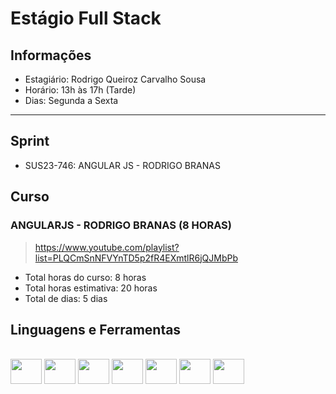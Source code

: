 # Estágio Full Stack

## Informações
- Estagiário: Rodrigo Queiroz Carvalho Sousa
- Horário: 13h às 17h (Tarde)
- Dias: Segunda a Sexta

---

## Sprint
- SUS23-746: ANGULAR JS - RODRIGO BRANAS

## Curso

### ANGULARJS - RODRIGO BRANAS (8 HORAS)
> https://www.youtube.com/playlist?list=PLQCmSnNFVYnTD5p2fR4EXmtlR6jQJMbPb

- Total horas do curso: 8 horas
- Total horas estimativa: 20 horas
- Total de dias: 5 dias

## Linguagens e Ferramentas
<div style="display: inline_block"><br>
    <img height="40" width="50" src="https://cdn.jsdelivr.net/gh/devicons/devicon/icons/angularjs/angularjs-original.svg" />
    <img height="40" width="50" src="https://cdn.jsdelivr.net/gh/devicons/devicon/icons/javascript/javascript-original.svg" />
    <img height="40" width="50" src="https://cdn.jsdelivr.net/gh/devicons/devicon/icons/html5/html5-original-wordmark.svg" />
    <img height="40" width="50" src="https://cdn.jsdelivr.net/gh/devicons/devicon/icons/css3/css3-original-wordmark.svg" />
    <img height="40" width="50" src="https://cdn.jsdelivr.net/gh/devicons/devicon/icons/intellij/intellij-original-wordmark.svg" />
    <img height="40" width="50" src="https://cdn.jsdelivr.net/gh/devicons/devicon/icons/git/git-original-wordmark.svg" />
    <img height="40" width="50" src="https://cdn.jsdelivr.net/gh/devicons/devicon/icons/bitbucket/bitbucket-original-wordmark.svg" />
</div>